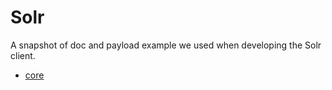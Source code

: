 # Solr

A snapshot of doc and payload example we used when developing the Solr client.

- [core](core.md)